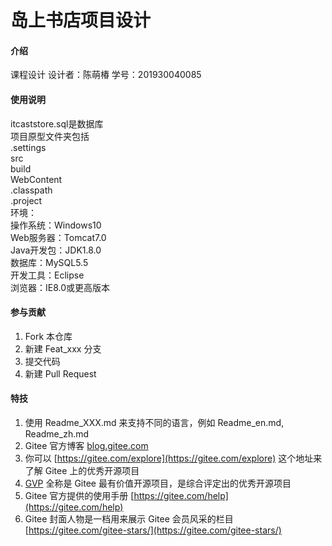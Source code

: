 # 岛上书店项目设计

#### 介绍
课程设计
设计者：陈萌椿
学号：201930040085
#### 使用说明
itcaststore.sql是数据库  
项目原型文件夹包括  
.settings  
src  
build  
WebContent  
.classpath  
.project  
环境：  
操作系统：Windows10  
Web服务器：Tomcat7.0  
Java开发包：JDK1.8.0  
数据库：MySQL5.5  
开发工具：Eclipse  
浏览器：IE8.0或更高版本  

#### 参与贡献

1.  Fork 本仓库
2.  新建 Feat_xxx 分支
3.  提交代码
4.  新建 Pull Request


#### 特技

1.  使用 Readme\_XXX.md 来支持不同的语言，例如 Readme\_en.md, Readme\_zh.md
2.  Gitee 官方博客 [blog.gitee.com](https://blog.gitee.com)
3.  你可以 [https://gitee.com/explore](https://gitee.com/explore) 这个地址来了解 Gitee 上的优秀开源项目
4.  [GVP](https://gitee.com/gvp) 全称是 Gitee 最有价值开源项目，是综合评定出的优秀开源项目
5.  Gitee 官方提供的使用手册 [https://gitee.com/help](https://gitee.com/help)
6.  Gitee 封面人物是一档用来展示 Gitee 会员风采的栏目 [https://gitee.com/gitee-stars/](https://gitee.com/gitee-stars/)
